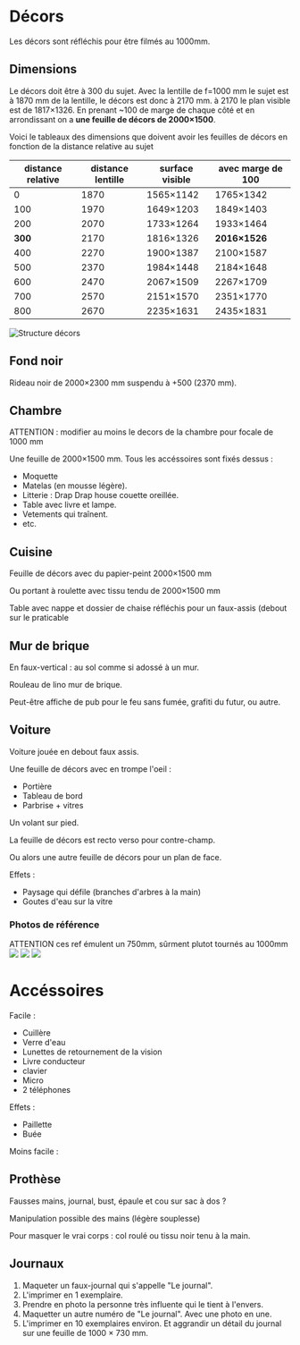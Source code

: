 # Décors

Les décors sont réfléchis pour être filmés au 1000mm.

## Dimensions


Le décors doit être à 300 du sujet. Avec la lentille de f=1000 mm le sujet est à 1870 mm de la lentille, le décors est donc à 2170 mm. à 2170 le plan visible est de 1817×1326. En prenant ~100 de marge de chaque côté et en arrondissant on a **une feuille de décors de 2000×1500**.

Voici le tableaux des dimensions que doivent avoir les feuilles de décors en fonction de la distance relative au sujet

| distance relative | distance lentille | surface visible | avec marge de 100 |
| ----------------- | ----------------- | --------------- | ----------------- |
| 0                 | 1870              | 1565×1142       | 1765×1342         |
| 100               | 1970              | 1649×1203       | 1849×1403         |
| 200               | 2070              | 1733×1264       | 1933×1464         |
| **300**           | 2170              | 1816×1326       | **2016×1526**     |
| 400               | 2270              | 1900×1387       | 2100×1587         |
| 500               | 2370              | 1984×1448       | 2184×1648         |
| 600               | 2470              | 2067×1509       | 2267×1709         |
| 700               | 2570              | 2151×1570       | 2351×1770         |
| 800               | 2670              | 2235×1631       | 2435×1831         |

![Structure décors](../plans/decors.png)

## Fond noir

Rideau noir de 2000×2300 mm suspendu à +500 (2370 mm).

## Chambre

ATTENTION : modifier au moins le decors de la chambre pour focale de 1000 mm


Une feuille de 2000×1500 mm. Tous les accéssoires sont fixés dessus :

- Moquette
- Matelas (en mousse légère).
- Litterie : Drap Drap house couette oreillée.
- Table avec livre et lampe.
- Vetements qui traînent.
- etc.

## Cuisine

Feuille de décors avec du papier-peint 2000×1500 mm

Ou portant à roulette avec tissu tendu de 2000×1500 mm

Table avec nappe et dossier de chaise réfléchis pour un faux-assis (debout sur le praticable

## Mur de brique

En faux-vertical : au sol comme si adossé à un mur.

Rouleau de lino mur de brique.

Peut-être affiche de pub pour le feu sans fumée, grafiti du futur, ou autre.

## Voiture


Voiture jouée en debout faux assis.

Une feuille de décors avec en trompe l'oeil :
  - Portière
  - Tableau de bord
  - Parbrise + vitres

Un volant sur pied.

La feuille de décors est recto verso pour contre-champ.

Ou alors une autre feuille de décors pour un plan de face.

Effets :

- Paysage qui défile (branches d'arbres à la main)
- Goutes d'eau sur la vitre

### Photos de référence

ATTENTION ces ref émulent un 750mm, sûrment plutot tournés au 1000mm
![](../photos/reference_voiture_1.jpg) ![](../photos/reference_voiture_2.jpg) ![](../photos/reference_voiture_3.jpg)
# Accéssoires

Facile :
- Cuillère
- Verre d'eau
- Lunettes de retournement de la vision
- Livre conducteur
- clavier
- Micro
- 2 téléphones


Effets :
- Paillette
- Buée

Moins facile :

## Prothèse

Fausses mains, journal, bust, épaule et cou sur sac à dos ?

Manipulation possible des mains (légère souplesse)

Pour masquer le vrai corps : col roulé ou tissu noir tenu à la main.

## Journaux

1. Maqueter un faux-journal qui s'appelle "Le journal".
2. L'imprimer en 1 exemplaire.
2. Prendre en photo la personne très influente qui le tient à l'envers.
3. Maquetter un autre numéro de "Le journal". Avec une photo en une.
4. L'imprimer en 10 exemplaires environ. Et aggrandir un détail du journal sur une feuille de 1000 × 730 mm. 


